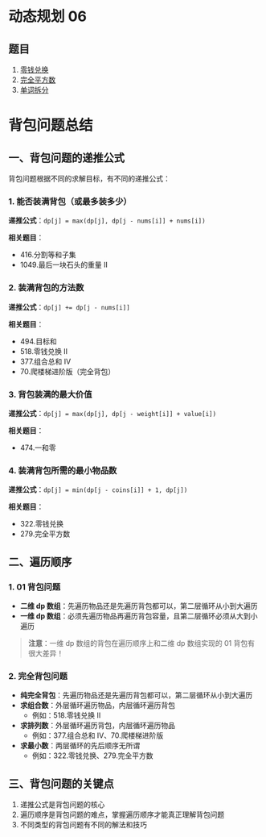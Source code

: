 # 动态规划 06

## 题目

1. [零钱兑换](./零钱兑换/)
2. [完全平方数](./完全平方数/)
3. [单词拆分](./单词拆分/)

# 背包问题总结

## 一、背包问题的递推公式

背包问题根据不同的求解目标，有不同的递推公式：

### 1. 能否装满背包（或最多装多少）

**递推公式**：`dp[j] = max(dp[j], dp[j - nums[i]] + nums[i])`

**相关题目**：

- 416.分割等和子集
- 1049.最后一块石头的重量 II

### 2. 装满背包的方法数

**递推公式**：`dp[j] += dp[j - nums[i]]`

**相关题目**：

- 494.目标和
- 518.零钱兑换 II
- 377.组合总和 Ⅳ
- 70.爬楼梯进阶版（完全背包）

### 3. 背包装满的最大价值

**递推公式**：`dp[j] = max(dp[j], dp[j - weight[i]] + value[i])`

**相关题目**：

- 474.一和零

### 4. 装满背包所需的最小物品数

**递推公式**：`dp[j] = min(dp[j - coins[i]] + 1, dp[j])`

**相关题目**：

- 322.零钱兑换
- 279.完全平方数

## 二、遍历顺序

### 1. 01 背包问题

- **二维 dp 数组**：先遍历物品还是先遍历背包都可以，第二层循环从小到大遍历
- **一维 dp 数组**：必须先遍历物品再遍历背包容量，且第二层循环必须从大到小遍历

> **注意**：一维 dp 数组的背包在遍历顺序上和二维 dp 数组实现的 01 背包有很大差异！

### 2. 完全背包问题

- **纯完全背包**：先遍历物品还是先遍历背包都可以，第二层循环从小到大遍历
- **求组合数**：外层循环遍历物品，内层循环遍历背包
  - 例如：518.零钱兑换 II
- **求排列数**：外层循环遍历背包，内层循环遍历物品
  - 例如：377.组合总和 Ⅳ、70.爬楼梯进阶版
- **求最小数**：两层循环的先后顺序无所谓
  - 例如：322.零钱兑换、279.完全平方数

## 三、背包问题的关键点

1. 递推公式是背包问题的核心
2. 遍历顺序是背包问题的难点，掌握遍历顺序才能真正理解背包问题
3. 不同类型的背包问题有不同的解法和技巧
